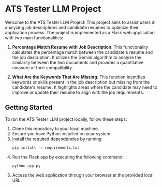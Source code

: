 # ATS Tester LLM Project

Welcome to the ATS Tester LLM Project! This project aims to assist users in analyzing job descriptions and candidate resumes to optimize their application process. The project is implemented as a Flask web application with two main functionalities:

1. **Percentage Match Resume with Job Description**: This functionality calculates the percentage match between the candidate's resume and the job description. It utilizes the Gemini algorithm to analyze the similarity between the two documents and provides a quantitative measure of their compatibility.

2. **What Are the Keywords That Are Missing**: This function identifies keywords or skills present in the job description but missing from the candidate's resume. It highlights areas where the candidate may need to improve or update their resume to align with the job requirements.

## Getting Started

To run the ATS Tester LLM project locally, follow these steps:

1. Clone this repository to your local machine.
2. Ensure you have Python installed on your system.
3. Install the required dependencies by running:
    ```bash
    pip install -r requirements.txt
    ```
4. Run the Flask app by executing the following command:
    ```bash
    python app.py
    ```
5. Access the web application through your browser at the provided local URL.
